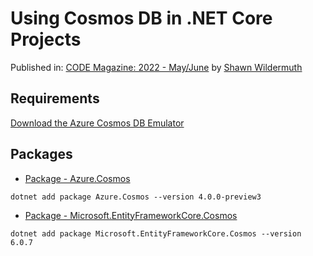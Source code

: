 # Using Cosmos DB in .NET Core Projects

Published in: [CODE Magazine: 2022 - May/June](https://www.codemag.com/Article/2205061/Using-Cosmos-DB-in-.NET-Core-Projects) by [Shawn Wildermuth](https://www.codemag.com/People/Bio/Shawn.Wildermuth)

## Requirements

  [Download the Azure Cosmos DB Emulator](https://docs.microsoft.com/en-us/azure/cosmos-db/local-emulator?tabs=ssl-netstd21)
  
## Packages
* [Package - Azure.Cosmos](https://www.nuget.org/packages/Azure.Cosmos)
  
`
dotnet add package Azure.Cosmos --version 4.0.0-preview3
`
* [Package - Microsoft.EntityFrameworkCore.Cosmos](https://www.nuget.org/packages/Microsoft.EntityFrameworkCore.Cosmos)

`
dotnet add package Microsoft.EntityFrameworkCore.Cosmos --version 6.0.7
`  